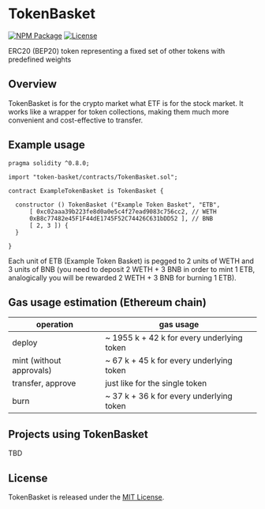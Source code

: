 # TokenBasket

[![NPM Package](https://img.shields.io/npm/v/token-basket.svg)](https://www.npmjs.org/package/token-basket)
[![License](https://img.shields.io/github/license/pedrycz/token-basket)](https://github.com/pedrycz/token-basket/blob/master/LICENSE)

ERC20 (BEP20) token representing a fixed set of other tokens with predefined weights

## Overview

TokenBasket is for the crypto market what ETF is for the stock market. It works like a wrapper for token collections, making them much more convenient and cost-effective to transfer.

## Example usage

```solidity
pragma solidity ^0.8.0;

import "token-basket/contracts/TokenBasket.sol";

contract ExampleTokenBasket is TokenBasket {

  constructor () TokenBasket ("Example Token Basket", "ETB",
      [ 0xc02aaa39b223fe8d0a0e5c4f27ead9083c756cc2, // WETH
      0xB8c77482e45F1F44dE1745F52C74426C631bDD52 ], // BNB
      [ 2, 3 ]) {
  }

}
```

Each unit of ETB (Example Token Basket) is pegged to 2 units of WETH and 3 units of BNB (you need to deposit 2 WETH + 3 BNB in order to mint 1 ETB, analogically you will be rewarded 2 WETH + 3 BNB for burning 1 ETB).

## Gas usage estimation (Ethereum chain)

| operation | gas usage |
| --- | --- |
| deploy | ~ 1955 k + 42 k for every underlying token |
| mint (without approvals) | ~ 67 k + 45 k for every underlying token |
| transfer, approve | just like for the single token |
| burn | ~ 37 k + 36 k for every underlying token |

## Projects using TokenBasket

TBD

## License

TokenBasket is released under the [MIT License](https://github.com/pedrycz/token-basket/blob/master/LICENSE).
